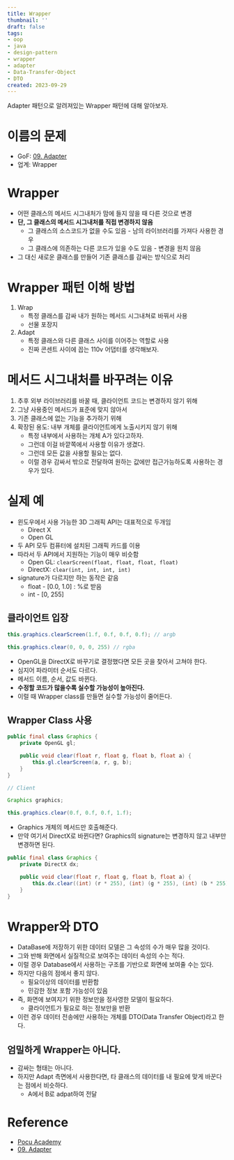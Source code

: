 ```yaml
---
title: Wrapper
thumbnail: ''
draft: false
tags:
- oop
- java
- design-pattern
- wrapper
- adapter
- Data-Transfer-Object
- DTO
created: 2023-09-29
---
```


Adapter 패턴으로 알려져있는 Wrapper 패턴에 대해 알아보자.

# 이름의 문제

* GoF: [09. Adapter](09.%20Adapter.md)
* 업계: Wrapper

# Wrapper

* 어떤 클래스의 메서드 시그내처가 맘에 들지 않을 때 다른 것으로 변경
* **단, 그 클래스의 메서드 시그내처를 직접 변경하지 않음**
  * 그 클래스의 소스코드가 없을 수도 있음 - 남의 라이브러리를 가져다 사용한 경우
  * 그 클래스에 의존하는 다른 코드가 있을 수도 있음 - 변경을 원치 않음
* 그 대신 새로운 클래스를 만들어 기존 클래스를 감싸는 방식으로 처리

# Wrapper 패턴 이해 방법

1. Wrap
   * 특정 클래스를 감싸 내가 원하는 메서드 시그내쳐로 바꿔서 사용
   * 선물 포장지
1. Adapt
   * 특정 클래스와 다른 클래스 사이를 이어주는 역할로 사용
   * 진짜 콘센트 사이에 꼽는 110v 어댑터를 생각해보자.

# 메서드 시그내처를 바꾸려는 이유

1. 추후 외부 라이브러리를 바꿀 때, 클라이언트 코드는 변경하지 않기 위해
1. 그냥 사용중인 메서드가 표준에 맞지 않아서
1. 기존 클래스에 없는 기능을 추가하기 위해
1. 확장된 용도: 내부 개체를 클라이언트에게 노출시키지 않기 위해
   * 특정 내부에서 사용하는 개체 A가 있다고하자.
   * 그런데 이걸 바깥쪽에서 사용할 이유가 생겼다. 
   * 그런데 모든 값을 사용할 필요는 없다.
   * 이럴 경우 감싸서 밖으로 전달하여 원하는 값에만 접근가능하도록 사용하는 경우가 있다.

# 실제 예

* 윈도우에서 사용 가능한 3D 그래픽 API는 대표적으로 두개임
  * Direct X
  * Open GL
* 두 API 모두 컴퓨터에 설치된 그래픽 카드를 이용
* 따라서 두 API에서 지원하는 기능이 매우 비슷함
  * Open GL: `clearScreen(float, float, float, float)`
  * DirectX: `clear(int, int, int, int)`
* signature가 다르지만 하는 동작은 같음
  * float - \[0.0, 1.0\] : %로 받음
  * int - \[0, 255\]

## 클라이언트 입장

````java
this.graphics.clearScreen(1.f, 0.f, 0.f, 0.f); // argb

this.graphics.clear(0, 0, 0, 255) // rgba
````

* OpenGL을 DirectX로 바꾸기로 결정했다면 모든 곳을 찾아서 고쳐야 한다.
* 심지어 파라미터 순서도 다르다.
* 메서드 이름, 순서, 값도 바뀐다. 
* **수정할 코드가 많을수록 실수할 가능성이 높아진다.**
* 이럴 때 Wrapper class를 만들면 실수할 가능성이 줄어든다.

## Wrapper Class 사용

````java
public final class Graphics {
    private OpenGL gl;

    public void clear(float r, float g, float b, float a) {
        this.gl.clearScreen(a, r, g, b);
    }
}
````

````java
// Client

Graphics graphics;

this.graphics.clear(0.f, 0.f, 0.f, 1.f);
````

* Graphics 개체의 메서드만 호출해준다.
* 만약 여기서 DirectX로 바뀐다면? Graphics의 signature는 변경하지 않고 내부만 변경하면 된다.

````java
public final class Graphics {
    private DirectX dx;

    public void clear(float r, float g, float b, float a) {
        this.dx.clear((int) (r * 255), (int) (g * 255), (int) (b * 255), (int) (a * 255));
    }
}
````

# Wrapper와 DTO

* DataBase에 저장하기 위한 데이터 모델은 그 속성의 수가 매우 많을 것이다.
* 그와 반해 화면에서 실질적으로 보여주는 데이터 속성의 수는 적다.
* 이럴 경우 Database에서 사용하는 구조를 기반으로 화면에 보여줄 수는 있다.
* 하지만 다음의 점에서 좋지 않다.
  * 필요이상의 데이터를 반환함
  * 민감한 정보 포함 가능성이 있음
* 즉, 화면에 보여지기 위한 정보만을 정사영한 모델이 필요하다.
  * 클라이언트가 필요로 하는 정보만을 반환
* 이런 경우 데이터 전송에만 사용하는 개체를 DTO(Data Transfer Object)라고 한다.

## 엄밀하게 Wrapper는 아니다.

* 감싸는 형태는 아니다.
* 하지만 Adapt 측면에서 사용한다면, 타 클래스의 데이터를 내 필요에 맞게 바꾼다는 점에서 비슷하다.
  * A에서 B로 adpat하여 전달

# Reference

* [Pocu Academy](https://pocu.academy/ko)
* [09. Adapter](../Design%20Patterns/09.%20Adapter.md)
